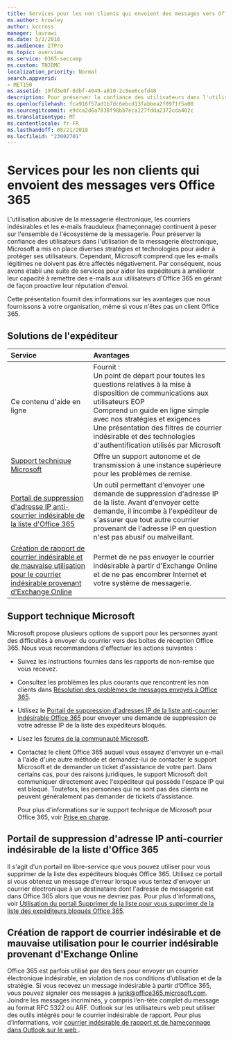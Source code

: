 ```yaml
---
title: Services pour les non clients qui envoient des messages vers Office 365
ms.author: krowley
author: kccross
manager: laurawi
ms.date: 5/2/2016
ms.audience: ITPro
ms.topic: overview
ms.service: O365-seccomp
ms.custom: TN2DMC
localization_priority: Normal
search.appverid:
- MET150
ms.assetid: 19fd3e0f-8dbf-4049-a810-2c8ee6cefd48
description: Pour préserver la confiance des utilisateurs dans l'utilisation de la messagerie électronique, Microsoft a mis en place diverses stratégies et technologies pour aider à protéger ses utilisateurs.
ms.openlocfilehash: fca916f57ad1b7dc6ebcd13fabbea2f0971f5a00
ms.sourcegitcommit: e9dca2d6a7838f98bb7eca127fdda2372cda402c
ms.translationtype: MT
ms.contentlocale: fr-FR
ms.lasthandoff: 08/21/2018
ms.locfileid: "23002701"
---
```

# <a name="services-for-non-customers-sending-mail-to-office-365"></a>Services pour les non clients qui envoient des messages vers Office 365
  
L'utilisation abusive de la messagerie électronique, les courriers indésirables et les e-mails frauduleux (hameçonnage) continuent à peser sur l'ensemble de l'écosystème de la messagerie. Pour préserver la confiance des utilisateurs dans l'utilisation de la messagerie électronique, Microsoft a mis en place diverses stratégies et technologies pour aider à protéger ses utilisateurs. Cependant, Microsoft comprend que les e-mails légitimes ne doivent pas être affectés négativement. Par conséquent, nous avons établi une suite de services pour aider les expéditeurs à améliorer leur capacité à remettre des e-mails aux utilisateurs d'Office 365 en gérant de façon proactive leur réputation d'envoi.
  
Cette présentation fournit des informations sur les avantages que nous fournissons à votre organisation, même si vous n'êtes pas un client Office 365.
  
## <a name="sender-solutions"></a>Solutions de l'expéditeur
<a name="sectionSection0"> </a>

|**Service**|**Avantages**|
|:-----|:-----|
|Ce contenu d'aide en ligne  <br/> | Fournit :  <br/>  Un point de départ pour toutes les questions relatives à la mise à disposition de communications aux utilisateurs EOP  <br/>  Comprend un guide en ligne simple avec nos stratégies et exigences  <br/>  Une présentation des filtres de courrier indésirable et des technologies d'authentification utilisés par Microsoft  <br/> |
|[Support technique Microsoft](services-for-non-customers.md#AboutSupport) <br/> |Offre un support autonome et de transmission à une instance supérieure pour les problèmes de remise.  <br/> |
|[Portail de suppression d'adresse IP anti-courrier indésirable de la liste d'Office 365](services-for-non-customers.md#DelistPortal) <br/> |Un outil permettant d'envoyer une demande de suppression d'adresse IP de la liste. Avant d'envoyer cette demande, il incombe à l'expéditeur de s'assurer que tout autre courrier provenant de l'adresse IP en question n'est pas abusif ou malveillant.  <br/> |
|[Création de rapport de courrier indésirable et de mauvaise utilisation pour le courrier indésirable provenant d'Exchange Online](services-for-non-customers.md#ReportOurJunk) <br/> |Permet de ne pas envoyer le courrier indésirable à partir d'Exchange Online et de ne pas encombrer Internet et votre système de messagerie.  <br/> |
   
## <a name="microsoft-support"></a>Support technique Microsoft
<a name="AboutSupport"> </a>

Microsoft propose plusieurs options de support pour les personnes ayant des difficultés à envoyer du courrier vers des boîtes de réception Office 365. Nous vous recommandons d'effectuer les actions suivantes :
  
- Suivez les instructions fournies dans les rapports de non-remise que vous recevez.
    
- Consultez les problèmes les plus courants que rencontrent les non clients dans [Résolution des problèmes de messages envoyés à Office 365](troubleshooting-mail-sent-to-office-365.md).
    
- Utilisez le [Portail de suppression d'adresses IP de la liste anti-courrier indésirable Office 365](https://sender.office.com) pour envoyer une demande de suppression de votre adresse IP de la liste des expéditeurs bloqués. 
    
- Lisez les [forums de la communauté Microsoft](https://community.office365.com/en-us/f/).
    
- Contactez le client Office 365 auquel vous essayez d'envoyer un e-mail à l'aide d'une autre méthode et demandez-lui de contacter le support Microsoft et de demander un ticket d'assistance de votre part. Dans certains cas, pour des raisons juridiques, le support Microsoft doit communiquer directement avec l'expéditeur qui possède l'espace IP qui est bloqué. Toutefois, les personnes qui ne sont pas des clients ne peuvent généralement pas demander de tickets d'assistance.
    
     Pour plus d'informations sur le support technique de Microsoft pour Office 365, voir [Prise en charge](https://technet.microsoft.com/library/office-365-support.aspx).
    
## <a name="office-365-anti-spam-ip-delist-portal"></a>Portail de suppression d'adresse IP anti-courrier indésirable de la liste d'Office 365
<a name="DelistPortal"> </a>

Il s'agit d'un portail en libre-service que vous pouvez utiliser pour vous supprimer de la liste des expéditeurs bloqués Office 365. Utilisez ce portail si vous obtenez un message d'erreur lorsque vous tentez d'envoyer un courrier électronique à un destinataire dont l'adresse de messagerie est dans Office 365 alors que vous ne devriez pas. Pour plus d'informations, voir [Utilisation du portail Supprimer de la liste pour vous supprimer de la liste des expéditeurs bloqués Office 365](use-the-delist-portal-to-remove-yourself-from-the-office-365-blocked-senders-lis.md).
  
## <a name="abuse-and-spam-reporting-for-junk-email-originating-from-exchange-online"></a>Création de rapport de courrier indésirable et de mauvaise utilisation pour le courrier indésirable provenant d'Exchange Online
<a name="ReportOurJunk"> </a>

Office 365 est parfois utilisé par des tiers pour envoyer un courrier électronique indésirable, en violation de nos conditions d’utilisation et de la stratégie. Si vous recevez un message indésirable à partir d’Office 365, vous pouvez signaler ces messages à [junk@office365.microsoft.com](mailto:junk@office365.microsoft.com). Joindre les messages incriminés, y compris l’en-tête complet du message au format RFC 5322 ou ARF. Outlook sur les utilisateurs web peut utiliser des outils intégrés pour le courrier indésirable de rapport. Pour plus d’informations, voir [courrier indésirable de rapport et de hameçonnage dans Outlook sur le web ](report-junk-email-and-phishing-scams-in-outlook-on-the-web-eop.md).
  

